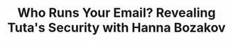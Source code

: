 ---
title: "Who Runs Your Email? Revealing Tuta's Security with Hanna Bozakov"
description: "In this interview, we chat with Hanna Bozakov, press officer at Tuta (formerly Tutanota), a leading secure email service provider. Dive deep into the world of end-to-end encryption, user privacy, and how Tuta fights for your right to communicate confidentially."
datePublished: 2024-07-23
dateUpdated: 2024-07-23
linkForum: "https://discuss.techlore.tech/t/privacy-friendly-security-cameras-synology-did-it/9120"
linkYouTube: "https://www.youtube.com/watch?v=0wgpuiIoG_g"
linkPeerTube: "https://neat.tube/w/5exwnrrBZbvZmBkcDwECcR"
linkdOdysee: "https://odysee.com/@techlore:3/i-think-i-finally-found-a-new-password:f"
tags: ["Techlore", "Tuta", "Interview"]
---